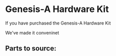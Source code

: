 # Genesis-A Hardware Kit

If you have purchased the Genesis-A Hardware Kit&#x20;



We've made it conveninet





## Parts to source:

